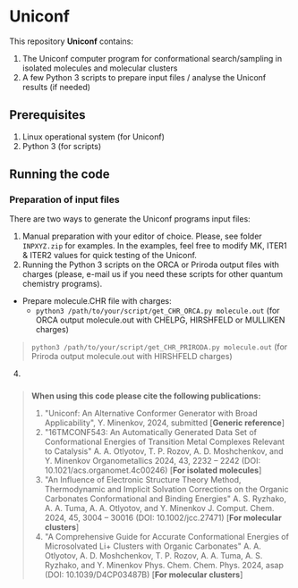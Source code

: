 # Uniconf
This repository **Uniconf** contains:
1) The Uniconf computer program for conformational search/sampling in isolated molecules and molecular clusters
2) A few Python 3 scripts to prepare input files / analyse the Uniconf results (if needed)

## Prerequisites
1) Linux operational system (for Uniconf)
2) Python 3 (for scripts)

## Running the code
### Preparation of input files
There are two ways to generate the Uniconf programs input files:
1. Manual preparation with your editor of choice. Please, see folder ```INPXYZ.zip``` for examples. In the examples, feel free to modify MK, ITER1 & ITER2 values for quick testing of the Uniconf.
2. Running the Python 3 scripts on the ORCA or Priroda output files with charges (please, e-mail us if you need these scripts for other quantum chemistry programs). 
  - Prepare molecule.CHR file with charges:
    - ```python3 /path/to/your/script/get_CHR_ORCA.py molecule.out``` (for ORCA output molecule.out with CHELPG, HIRSHFELD or MULLIKEN charges)
  
  > ```python3 /path/to/your/script/get_CHR_PRIRODA.py molecule.out``` (for Priroda output molecule.out with HIRSHFELD charges) 
4)   
### 


> **When using this code please cite the following publications:**
> 1) "Uniconf: An Alternative Conformer Generator with Broad Applicability", Y. Minenkov, 2024, submitted [**Generic reference**]
> 2) "16TMCONF543: An Automatically Generated Data Set of Conformational Energies of Transition Metal Complexes Relevant to Catalysis" A. A. Otlyotov, T. P. Rozov, A. D. Moshchenkov, and Y. Minenkov Organometallics 2024, 43, 2232 – 2242 (DOI: 10.1021/acs.organomet.4c00246) [**For isolated molecules**]
> 3) "An Influence of Electronic Structure Theory Method, Thermodynamic and Implicit Solvation Corrections on the Organic Carbonates Conformational and Binding Energies" A. S. Ryzhako, A. A. Tuma, A. A. Otlyotov, and Y. Minenkov J. Comput. Chem. 2024, 45, 3004 – 30016 (DOI: 10.1002/jcc.27471) [**For molecular clusters**]
> 4) "A Comprehensive Guide for Accurate Conformational Energies of Microsolvated Li+ Clusters with Organic Carbonates" A. A. Otlyotov, A. D. Moshchenkov, T. P. Rozov, A. A. Tuma, A. S. Ryzhako, and Y. Minenkov Phys. Chem. Chem. Phys. 2024, asap (DOI: 10.1039/D4CP03487B) [**For molecular clusters**]
